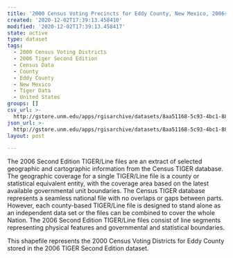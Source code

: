 ```yaml
---
title: '2000 Census Voting Precincts for Eddy County, New Mexico, 2006se TIGER'
created: '2020-12-02T17:39:13.458410'
modified: '2020-12-02T17:39:13.458417'
state: active
type: dataset
tags:
  - 2000 Census Voting Districts
  - 2006 Tiger Second Edition
  - Census Data
  - County
  - Eddy County
  - New Mexico
  - Tiger Data
  - United States
groups: []
csv_url: >-
  http://gstore.unm.edu/apps/rgisarchive/datasets/8aa51168-5c93-4bc1-88ed-50847272d137/tgr2006se_eddy_vtd00.derived.csv
json_url: >-
  http://gstore.unm.edu/apps/rgisarchive/datasets/8aa51168-5c93-4bc1-88ed-50847272d137/tgr2006se_eddy_vtd00.derived.json
layout: post

---
```

The 2006 Second Edition TIGER/Line files are an extract of selected geographic and cartographic information from the Census TIGER database.  The geographic coverage for a single TIGER/Line file is a county or statistical equivalent entity, with the coverage area based on the latest available governmental unit boundaries. The Census TIGER database represents a seamless national file with no overlaps or gaps between parts.  However, each county-based TIGER/Line file is designed to stand alone as an independent data set or the files can be combined to cover the whole Nation.  The 2006 Second Edition  TIGER/Line files consist of line segments representing physical features and governmental and statistical boundaries.  

This shapefile represents the 2000 Census Voting Districts for Eddy County stored in the 2006 TIGER Second Edition dataset.
